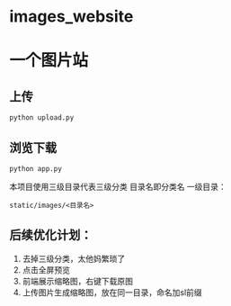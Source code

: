 # images_website

# 一个图片站

## 上传
```
python upload.py
```
## 浏览下载
```
python app.py
```
本项目使用三级目录代表三级分类
目录名即分类名
一级目录：
```
static/images/<目录名>
```
## 后续优化计划：
1. 去掉三级分类，太他妈繁琐了
2. 点击全屏预览
3. 前端展示缩略图，右键下载原图
4. 上传图片生成缩略图，放在同一目录，命名加sl前缀
